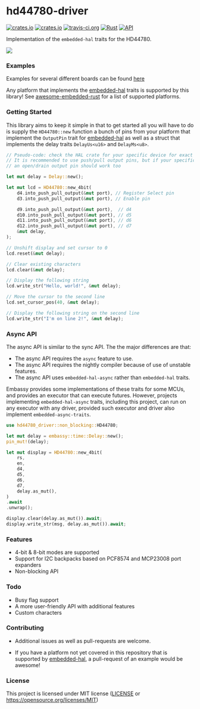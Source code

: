 # hd44780-driver

[![crates.io](https://img.shields.io/crates/v/hd44780-driver.svg)](https://crates.io/crates/hd44780-driver)
[![crates.io](https://img.shields.io/crates/l/hd44780-driver.svg)](https://crates.io/crates/hd44780-driver)
[![travis-ci.org](https://travis-ci.org/JohnDoneth/hd44780-driver.svg?branch=master)](https://travis-ci.org/JohnDoneth/hd44780-driver)
[![Rust](https://github.com/JohnDoneth/hd44780-driver/actions/workflows/rust.yml/badge.svg)](https://github.com/JohnDoneth/hd44780-driver/actions/workflows/rust.yml)
[![API](https://docs.rs/hd44780-driver/badge.svg)](https://docs.rs/hd44780-driver)

Implementation of the `embedded-hal` traits for the HD44780.

![](/header.gif)

### Examples

Examples for several different boards can be found [here](/examples)

Any platform that implements the [embedded-hal](https://github.com/rust-embedded/embedded-hal) traits is supported by this library! See [awesome-embedded-rust](https://github.com/rust-embedded/awesome-embedded-rust#hal-implementation-crates) for a list of supported platforms.

### Getting Started

This library aims to keep it simple in that to get started all you will have to do is supply the `HD44780::new` function a bunch of pins from your platform that implement the `OutputPin` trait for [embedded-hal](https://github.com/rust-embedded/embedded-hal) as well as a struct that implements the delay traits `DelayUs<u16>`  and `DelayMs<u8>`.

```rust
// Pseudo-code: check the HAL crate for your specific device for exact code to get pins / delay
// It is recommended to use push/pull output pins, but if your specific LCD device has pull-up resistors
// an open/drain output pin should work too

let mut delay = Delay::new();

let mut lcd = HD44780::new_4bit(
    d4.into_push_pull_output(&mut port), // Register Select pin
    d3.into_push_pull_output(&mut port), // Enable pin

    d9.into_push_pull_output(&mut port),  // d4
    d10.into_push_pull_output(&mut port), // d5
    d11.into_push_pull_output(&mut port), // d6
    d12.into_push_pull_output(&mut port), // d7
    &mut delay,
);

// Unshift display and set cursor to 0
lcd.reset(&mut delay);

// Clear existing characters
lcd.clear(&mut delay);

// Display the following string
lcd.write_str("Hello, world!", &mut delay);

// Move the cursor to the second line
lcd.set_cursor_pos(40, &mut delay);

// Display the following string on the second line
lcd.write_str("I'm on line 2!", &mut delay);
```

### Async API

The async API is similar to the sync API. The the major differences are that:
- The async API requires the `async` feature to use.
- The async API requires the nightly compiler because of use of unstable features.
- The async API uses `embedded-hal-async` rather than `embedded-hal` traits.

Embassy provides some implementations of these traits for some MCUs, and provides
an executor that can execute futures. However, projects implementing `embedded-hal-async` traits,
including this project, can run on any executor with any driver, provided such
executor and driver also implement `embedded-async-traits`.

```rust
use hd44780_driver::non_blocking::HD44780;

let mut delay = embassy::time::Delay::new();
pin_mut!(delay);

let mut display = HD44780::new_4bit(
    rs,
    en,
    d4,
    d5,
    d6,
    d7,
    delay.as_mut(),
)
.await
.unwrap();

display.clear(delay.as_mut()).await;
display.write_str(msg, delay.as_mut()).await;
```

### Features
- 4-bit & 8-bit modes are supported
- Support for I2C backpacks based on PCF8574 and MCP23008 port expanders
- Non-blocking API

### Todo
- Busy flag support
- A more user-friendly API with additional features
- Custom characters

### Contributing

- Additional issues as well as pull-requests are welcome.

- If you have a platform not yet covered in this repository that is supported by [embedded-hal](https://github.com/rust-embedded/embedded-hal), a pull-request of an example would be awesome!

### License

This project is licensed under MIT license ([LICENSE](https://github.com/kunerd/clerk/blob/master/docs/CONTRIBUTING.md) or <https://opensource.org/licenses/MIT>)
